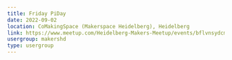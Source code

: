 ```yaml
---
title: Friday PiDay
date: 2022-09-02
location: CoMakingSpace (Makerspace Heidelberg), Heidelberg
link: https://www.meetup.com/Heidelberg-Makers-Meetup/events/bflvnsydcmbdb/
usergroup: makershd
type: usergroup
---
```

